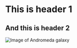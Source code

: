 # This is header 1
## And this is header 2

![Image of Andromeda galaxy](https://earthsky.org/upl/2021/06/PETER-FORISTER-VIRGINIA-ANDROMEDA-GALAXY.jpeg)
